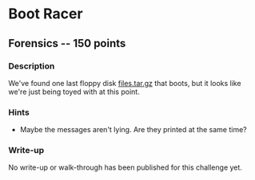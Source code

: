 # Boot Racer

## Forensics -- 150 points

### Description

We've found one last floppy disk [files.tar.gz](./files.tar.gz) that boots, but it looks like we're just being toyed with at this point.

### Hints

* Maybe the messages aren't lying. Are they printed at the same time?


### Write-up

No write-up or walk-through has been published for this challenge yet.

